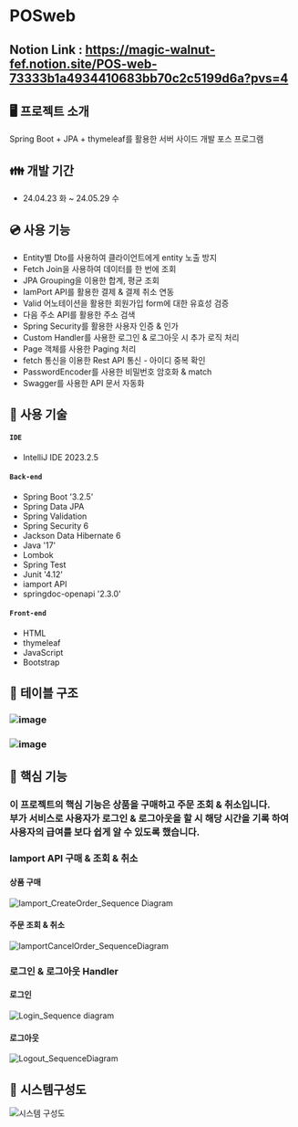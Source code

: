 # POSweb
## Notion Link : https://magic-walnut-fef.notion.site/POS-web-73333b1a4934410683bb70c2c5199d6a?pvs=4

## 🖥️ 프로젝트 소개
Spring Boot + JPA + thymeleaf를 활용한 서버 사이드 개발 포스 프로그램

## 👪 개발 기간
* 24.04.23 화 ~ 24.05.29 수

## 💿 사용 기능
- Entity별 Dto를 사용하여 클라이언트에게 entity 노출 방지
- Fetch Join을 사용하여 데이터를 한 번에 조회
- JPA Grouping을 이용한 합계, 평균 조회
- IamPort API를 활용한 결제 & 결제 취소 연동
- Valid 어노테이션을 활용한 회원가입 form에 대한 유효성 검증
- 다음 주소 API를 활용한 주소 검색
- Spring Security를 활용한 사용자 인증 & 인가
- Custom Handler를 사용한 로그인 & 로그아웃 시 추가 로직 처리
- Page 객체를 사용한 Paging 처리
- fetch 통신을 이용한 Rest API 통신 - 아이디 중복 확인
- PasswordEncoder를 사용한 비밀번호 암호화 & match
- Swagger를 사용한 API 문서 자동화

## 💾 사용 기술
#### `IDE`
- IntelliJ IDE 2023.2.5
#### `Back-end`
- Spring Boot '3.2.5'
- Spring Data JPA
- Spring Validation
- Spring Security 6
- Jackson Data Hibernate 6
- Java '17'
- Lombok
- Spring Test
- Junit '4.12'
- iamport API
- springdoc-openapi '2.3.0'

#### `Front-end`
- HTML
- thymeleaf
- JavaScript
- Bootstrap

## 📑 테이블 구조
### ![image](https://github.com/JIGeons/POSweb/assets/118729956/90309626-6c8a-4a1c-be78-0b040656b529)
### ![image](https://github.com/JIGeons/POSweb/assets/118729956/41bc25a2-771f-40e0-bc42-fec05feba85f)

## 💙 핵심 기능
### 이 프로젝트의 핵심 기능은 상품을 구매하고 주문 조회 & 취소입니다.<br>부가 서비스로 사용자가 로그인 & 로그아웃을 할 시 해당 시간을 기록 하여 사용자의 급여를 보다 쉽게 알 수 있도록 했습니다.</br>

### Iamport API 구매 & 조회 & 취소
#### 상품 구매
![Iamport_CreateOrder_Sequence Diagram](https://github.com/JIGeons/POSweb/assets/118729956/4ccfb9dc-39fe-49f1-a891-ba5a2bc90c91)
#### 주문 조회 & 취소
![IamportCancelOrder_SequenceDiagram](https://github.com/JIGeons/POSweb/assets/118729956/f906d393-2893-474a-8182-dcffc4fa5af0)

### 로그인 & 로그아웃 Handler
#### 로그인
![Login_Sequence diagram](https://github.com/JIGeons/POSweb/assets/118729956/f6b95c66-cb2f-46d3-90f0-423d2156f399)
#### 로그아웃
![Logout_SequenceDiagram](https://github.com/JIGeons/POSweb/assets/118729956/8007508e-30a8-4b43-9f0b-caa0f02bd381)

## 🤎 시스템구성도
![시스템 구성도](https://github.com/JIGeons/POSweb/assets/118729956/1103b8f4-0aba-442a-98b7-d6af79c0cb9e)

